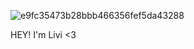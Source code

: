 ![e9fc35473b28bbb466356fef5da43288](https://github.com/liviki/liviki/assets/174885671/e5645759-1f3f-49d2-850b-276f8868a92e)

HEY! I'm Livi <3
